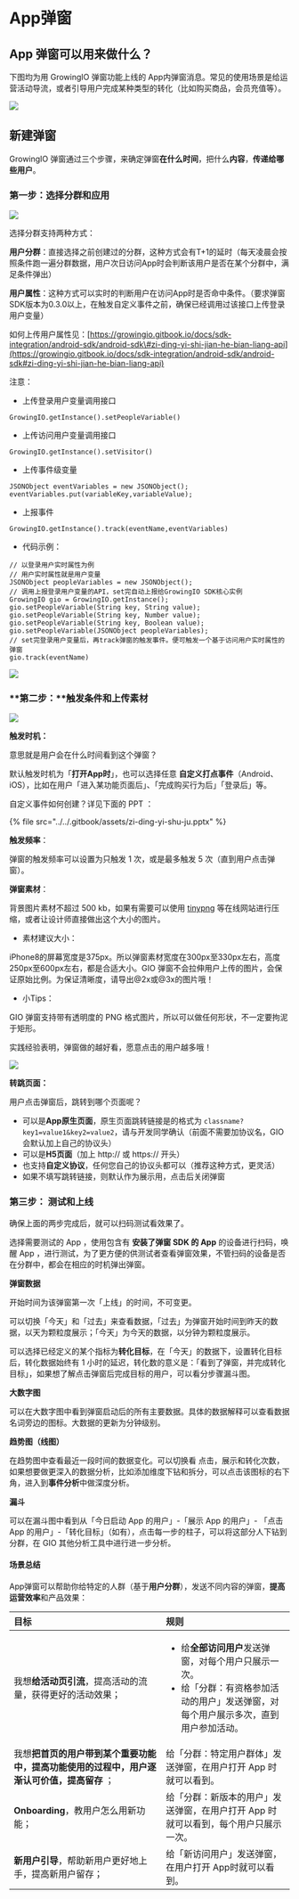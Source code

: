 # App弹窗

## App 弹窗可以用来做什么？

下图均为用 GrowingIO 弹窗功能上线的 App内弹窗消息。常见的使用场景是给运营活动导流，或者引导用户完成某种类型的转化（比如购买商品，会员充值等）。

![](../../.gitbook/assets/app-dan-chuang-1.png)

## 新建弹窗

GrowingIO 弹窗通过三个步骤，来确定弹窗**在什么时间**，把什么**内容**，**传递给哪些用户**。

### 第一步：选择**分群和应用**

![](../../.gitbook/assets/xin-jian-dan-chuang.png)

选择分群支持两种方式：

**用户分群**：直接选择之前创建过的分群，这种方式会有T+1的延时（每天凌晨会按照条件跑一遍分群数据，用户次日访问App时会判断该用户是否在某个分群中，满足条件弹出）

**用户属性**：这种方式可以实时的判断用户在访问App时是否命中条件。（要求弹窗SDK版本为0.3.0以上，在触发自定义事件之前，确保已经调用过该接口上传登录用户变量）

如何上传用户属性见：[https://growingio.gitbook.io/docs/sdk-integration/android-sdk/android-sdk\#zi-ding-yi-shi-jian-he-bian-liang-api](https://growingio.gitbook.io/docs/sdk-integration/android-sdk/android-sdk#zi-ding-yi-shi-jian-he-bian-liang-api)

注意：

* 上传登录用户变量调用接口

```text
GrowingIO.getInstance().setPeopleVariable()
```

* 上传访问用户变量调用接口

```text
GrowingIO.getInstance().setVisitor()
```

* 上传事件级变量

```text
JSONObject eventVariables = new JSONObject(); eventVariables.put(variableKey,variableValue);
```

* 上报事件

```text
GrowingIO.getInstance().track(eventName,eventVariables)
```

* 代码示例：

```text
// 以登录用户实时属性为例
// 用户实时属性就是用户变量
JSONObject peopleVariables = new JSONObject();
// 调用上报登录用户变量的API，set完自动上报给GrowingIO SDK核心实例
GrowingIO gio = GrowingIO.getInstance();
gio.setPeopleVariable(String key, String value);
gio.setPeopleVariable(String key, Number value);
gio.setPeopleVariable(String key, Boolean value);
gio.setPeopleVariable(JSONObject peopleVariables);
// set完登录用户变量后，再track弹窗的触发事件。便可触发一个基于访问用户实时属性的弹窗
gio.track(eventName)
```

![](../../.gitbook/assets/xuan-ze-fen-qun.png)

### **第二步：**触发条件和上传素材

![](../../.gitbook/assets/chu-fa-tiao-jian.png)

**触发时机：**

意思就是用户会在什么时间看到这个弹窗？

默认触发时机为「**打开App时**」，也可以选择任意 **自定义打点事件**（Android、iOS），比如在用户「进入某功能页面后」、「完成购买行为后」「登录后」等。

自定义事件如何创建？详见下面的 PPT ：

{% file src="../../.gitbook/assets/zi-ding-yi-shu-ju.pptx" %}

**触发频率**：

弹窗的触发频率可以设置为只触发 1 次，或是最多触发 5 次（直到用户点击弹窗）。

**弹窗素材**：

背景图片素材不超过 500 kb，如果有需要可以使用 [tinypng](https://tinypng.com/) 等在线网站进行压缩，或者让设计师直接做出这个大小的图片。

* 素材建议大小：

iPhone8的屏幕宽度是375px。所以弹窗素材宽度在300px至330px左右，高度250px至600px左右，都是合适大小。GIO 弹窗不会拉伸用户上传的图片，会保证原始比例。为保证清晰度，请导出@2x或@3x的图片哦！

* 小Tips：

GIO 弹窗支持带有透明度的 PNG 格式图片，所以可以做任何形状，不一定要拘泥于矩形。

实践经验表明，弹窗做的越好看，愿意点击的用户越多哦！

![](../../.gitbook/assets/tips.png)

**转跳页面：**

用户点击弹窗后，跳转到哪个页面呢？

* 可以是**App原生页面**，原生页面跳转链接是的格式为 `classname?key1=value1&key2=value2`，请与开发同学确认（前面不需要加协议名，GIO会默认加上自己的协议头）
* 可以是**H5页面**（加上 http:// 或 https:// 开头）
* 也支持**自定义协议**，任何您自己的协议头都可以（推荐这种方式，更灵活）
* 如果不填写跳转链接，则默认作为展示用，点击后关闭弹窗

### 第三步： 测试和上线

确保上面的两步完成后，就可以扫码测试看效果了。

选择需要测试的 App ，使用包含有 **安装了弹窗 SDK 的 App** 的设备进行扫码，唤醒 App ，进行测试，为了更方便的供测试者查看弹窗效果，不管扫码的设备是否在分群中，都会在相应的时机弹出弹窗。

**弹窗数据**

开始时间为该弹窗第一次「上线」的时间，不可变更。

可以切换「今天」和「过去」来查看数据，「过去」为弹窗开始时间到昨天的数据，以天为颗粒度展示；「今天」为今天的数据，以分钟为颗粒度展示。

可以选择已经定义的某个指标为**转化目标**，在「今天」的数据下，设置转化目标后，转化数据始终有 1 小时的延迟，转化数的意义是：「看到了弹窗，并完成转化目标」，如果想了解点击弹窗后完成目标的用户，可以看分步骤漏斗图。

**大数字图**

可以在大数字图中看到弹窗启动后的所有主要数据。具体的数据解释可以查看数据名词旁边的图标。大数据的更新为分钟级别。

**趋势图（线图）**

在趋势图中查看最近一段时间的数据变化。可以切换看 点击，展示和转化次数，如果想要做更深入的数据分析，比如添加维度下钻和拆分，可以点击该图标的右下角，进入到**事件分析**中做深度分析。

**漏斗**

可以在漏斗图中看到从「今日启动 App 的用户」-「展示 App 的用户」- 「点击 App 的用户」-「转化目标」（如有），点击每一步的柱子，可以将这部分人下钻到分群，在 GIO 其他分析工具中进行进一步分析。

#### 场景总结

App弹窗可以帮助你给特定的人群（基于**用户分群**），发送不同内容的弹窗，**提高运营效率**和产品效果：

<table>
  <thead>
    <tr>
      <th style="text-align:left">&#x76EE;&#x6807;</th>
      <th style="text-align:left">&#x89C4;&#x5219;</th>
    </tr>
  </thead>
  <tbody>
    <tr>
      <td style="text-align:left">&#x6211;&#x60F3;<b>&#x7ED9;&#x6D3B;&#x52A8;&#x9875;&#x5F15;&#x6D41;</b>&#xFF0C;&#x63D0;&#x9AD8;&#x6D3B;&#x52A8;&#x7684;&#x6D41;&#x91CF;&#xFF0C;&#x83B7;&#x5F97;&#x66F4;&#x597D;&#x7684;&#x6D3B;&#x52A8;&#x6548;&#x679C;&#xFF1B;</td>
      <td
      style="text-align:left">
        <ul>
          <li>&#x7ED9;<b>&#x5168;&#x90E8;&#x8BBF;&#x95EE;&#x7528;&#x6237;</b>&#x53D1;&#x9001;&#x5F39;&#x7A97;&#xFF0C;&#x5BF9;&#x6BCF;&#x4E2A;&#x7528;&#x6237;&#x53EA;&#x5C55;&#x793A;&#x4E00;&#x6B21;&#x3002;</li>
          <li>&#x7ED9;&#x300C;&#x5206;&#x7FA4;&#xFF1A;&#x6709;&#x8D44;&#x683C;&#x53C2;&#x52A0;&#x6D3B;&#x52A8;&#x7684;&#x7528;&#x6237;&#x300D;&#x53D1;&#x9001;&#x5F39;&#x7A97;&#xFF0C;&#x5BF9;&#x6BCF;&#x4E2A;&#x7528;&#x6237;&#x5C55;&#x793A;&#x591A;&#x6B21;&#xFF0C;&#x76F4;&#x5230;&#x7528;&#x6237;&#x53C2;&#x52A0;&#x6D3B;&#x52A8;&#x3002;</li>
        </ul>
        </td>
    </tr>
    <tr>
      <td style="text-align:left">&#x6211;&#x60F3;<b>&#x628A;&#x9996;&#x9875;&#x7684;&#x7528;&#x6237;&#x5E26;&#x5230;&#x67D0;&#x4E2A;&#x91CD;&#x8981;&#x529F;&#x80FD;&#x4E2D;&#xFF0C;&#x63D0;&#x9AD8;&#x529F;&#x80FD;&#x4F7F;&#x7528;&#x7684;&#x8FC7;&#x7A0B;&#x4E2D;&#xFF0C;&#x7528;&#x6237;&#x9010;&#x6E10;&#x8BA4;&#x53EF;&#x4EF7;&#x503C;&#xFF0C;&#x63D0;&#x9AD8;&#x7559;&#x5B58;</b> &#xFF1B;</td>
      <td
      style="text-align:left">&#x7ED9;&#x300C;&#x5206;&#x7FA4;&#xFF1A;&#x7279;&#x5B9A;&#x7528;&#x6237;&#x7FA4;&#x4F53;&#x300D;&#x53D1;&#x9001;&#x5F39;&#x7A97;&#xFF0C;&#x5728;&#x7528;&#x6237;&#x6253;&#x5F00;
        App &#x65F6;&#x5C31;&#x53EF;&#x4EE5;&#x770B;&#x5230;&#x3002;</td>
    </tr>
    <tr>
      <td style="text-align:left"><b>Onboarding</b>&#xFF0C;&#x6559;&#x7528;&#x6237;&#x600E;&#x4E48;&#x7528;&#x65B0;&#x529F;&#x80FD;&#xFF1B;</td>
      <td
      style="text-align:left">&#x7ED9;&#x300C;&#x5206;&#x7FA4;&#xFF1A;&#x65B0;&#x7248;&#x672C;&#x7684;&#x7528;&#x6237;&#x300D;&#x53D1;&#x9001;&#x5F39;&#x7A97;&#xFF0C;&#x5728;&#x7528;&#x6237;&#x6253;&#x5F00;
        App &#x65F6;&#x5C31;&#x53EF;&#x4EE5;&#x770B;&#x5230;&#xFF0C;&#x6BCF;&#x4E2A;&#x7528;&#x6237;&#x53EA;&#x5C55;&#x793A;&#x4E00;&#x6B21;&#x3002;</td>
    </tr>
    <tr>
      <td style="text-align:left"><b>&#x65B0;&#x7528;&#x6237;&#x5F15;&#x5BFC;</b>&#xFF0C;&#x5E2E;&#x52A9;&#x65B0;&#x7528;&#x6237;&#x66F4;&#x597D;&#x5730;&#x4E0A;&#x624B;&#xFF0C;&#x63D0;&#x9AD8;&#x65B0;&#x7528;&#x6237;&#x7559;&#x5B58;&#xFF1B;</td>
      <td
      style="text-align:left">&#x7ED9;&#x300C;&#x65B0;&#x8BBF;&#x95EE;&#x7528;&#x6237;&#x300D;&#x53D1;&#x9001;&#x5F39;&#x7A97;&#xFF0C;&#x5728;&#x7528;&#x6237;&#x6253;&#x5F00;
        App&#x65F6;&#x5C31;&#x53EF;&#x4EE5;&#x770B;&#x5230;&#x3002;</td>
    </tr>
  </tbody>
</table>